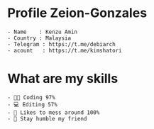 # Profile Zeion-Gonzales
```
- Name    : Kenzu Amin
- Country : Malaysia
- Telegram : https://t.me/debiarch
- acount   : https://t.me/kimshatori
```
# What are my skills
```
- 👨‍💻 Coding 97%
- 💻 Editing 57%
- 🗿 Likes to mess around 100%
- 🌾 Stay humble my friend
```
